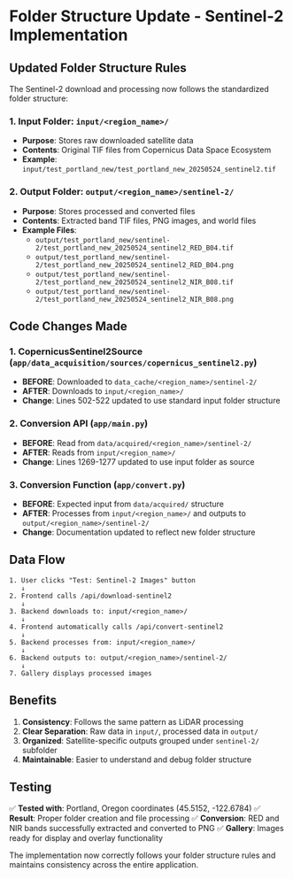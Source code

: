 # Folder Structure Update - Sentinel-2 Implementation

## Updated Folder Structure Rules

The Sentinel-2 download and processing now follows the standardized folder structure:

### 1. **Input Folder**: `input/<region_name>/`
- **Purpose**: Stores raw downloaded satellite data
- **Contents**: Original TIF files from Copernicus Data Space Ecosystem
- **Example**: `input/test_portland_new/test_portland_new_20250524_sentinel2.tif`

### 2. **Output Folder**: `output/<region_name>/sentinel-2/`
- **Purpose**: Stores processed and converted files
- **Contents**: Extracted band TIF files, PNG images, and world files
- **Example Files**:
  - `output/test_portland_new/sentinel-2/test_portland_new_20250524_sentinel2_RED_B04.tif`
  - `output/test_portland_new/sentinel-2/test_portland_new_20250524_sentinel2_RED_B04.png`
  - `output/test_portland_new/sentinel-2/test_portland_new_20250524_sentinel2_NIR_B08.tif`
  - `output/test_portland_new/sentinel-2/test_portland_new_20250524_sentinel2_NIR_B08.png`

## Code Changes Made

### 1. **CopernicusSentinel2Source** (`app/data_acquisition/sources/copernicus_sentinel2.py`)
- **BEFORE**: Downloaded to `data_cache/<region_name>/sentinel-2/`
- **AFTER**: Downloads to `input/<region_name>/`
- **Change**: Lines 502-522 updated to use standard input folder structure

### 2. **Conversion API** (`app/main.py`)
- **BEFORE**: Read from `data/acquired/<region_name>/sentinel-2/`
- **AFTER**: Reads from `input/<region_name>/`
- **Change**: Lines 1269-1277 updated to use input folder as source

### 3. **Conversion Function** (`app/convert.py`)
- **BEFORE**: Expected input from `data/acquired/` structure
- **AFTER**: Processes from `input/<region_name>/` and outputs to `output/<region_name>/sentinel-2/`
- **Change**: Documentation updated to reflect new folder structure

## Data Flow

```
1. User clicks "Test: Sentinel-2 Images" button
   ↓
2. Frontend calls /api/download-sentinel2
   ↓
3. Backend downloads to: input/<region_name>/
   ↓
4. Frontend automatically calls /api/convert-sentinel2
   ↓
5. Backend processes from: input/<region_name>/
   ↓
6. Backend outputs to: output/<region_name>/sentinel-2/
   ↓
7. Gallery displays processed images
```

## Benefits

1. **Consistency**: Follows the same pattern as LiDAR processing
2. **Clear Separation**: Raw data in `input/`, processed data in `output/`
3. **Organized**: Satellite-specific outputs grouped under `sentinel-2/` subfolder
4. **Maintainable**: Easier to understand and debug folder structure

## Testing

✅ **Tested with**: Portland, Oregon coordinates (45.5152, -122.6784)
✅ **Result**: Proper folder creation and file processing
✅ **Conversion**: RED and NIR bands successfully extracted and converted to PNG
✅ **Gallery**: Images ready for display and overlay functionality

The implementation now correctly follows your folder structure rules and maintains consistency across the entire application.
